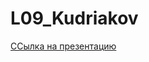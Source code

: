 # L09_Kudriakov
[ССылка на презентацию](https://docs.google.com/presentation/d/1cNgM7eN4vVIG1q7sd6LheMPce_Is_Cob6JmAaA_ue1k/edit?usp=sharing)

